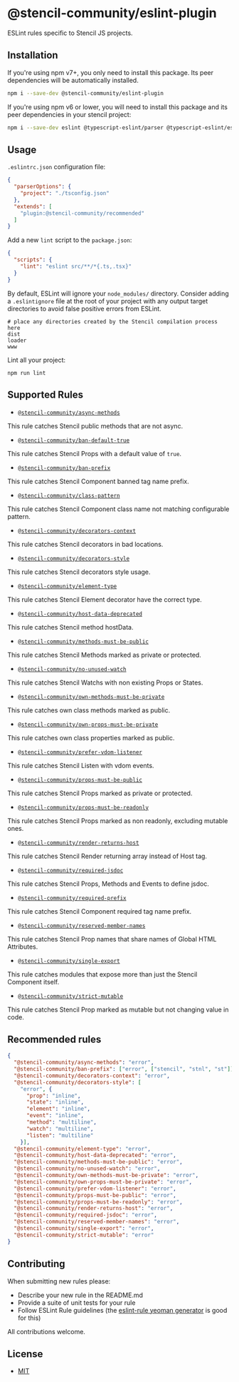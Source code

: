 # @stencil-community/eslint-plugin

ESLint rules specific to Stencil JS projects.

## Installation

If you're using npm v7+, you only need to install this package. Its peer dependencies will be automatically installed.
```bash
npm i --save-dev @stencil-community/eslint-plugin
```

If you're using npm v6 or lower, you will need to install this package and its peer dependencies in your stencil project:

```bash
npm i --save-dev eslint @typescript-eslint/parser @typescript-eslint/eslint-plugin eslint-plugin-react @stencil-community/eslint-plugin typescript
```

## Usage

`.eslintrc.json` configuration file:

```json
{
  "parserOptions": {
    "project": "./tsconfig.json"
  },
  "extends": [
    "plugin:@stencil-community/recommended"
  ]
}
```

Add a new `lint` script to the `package.json`:
```json
{
  "scripts": {
    "lint": "eslint src/**/*{.ts,.tsx}"
  }
}
```

By default, ESLint will ignore your `node_modules/` directory. Consider adding a `.eslintignore` file at the root of
your project with any output target directories to avoid false positive errors from ESLint.
```
# place any directories created by the Stencil compilation process here
dist
loader
www
```

Lint all your project:
```
npm run lint
```

## Supported Rules

- [`@stencil-community/async-methods`](./docs/async-methods.md)

This rule catches Stencil public methods that are not async.

- [`@stencil-community/ban-default-true`](./docs/ban-default-true.md)

This rule catches Stencil Props with a default value of `true`.

- [`@stencil-community/ban-prefix`](./docs/ban-prefix.md)

This rule catches Stencil Component banned tag name prefix.

- [`@stencil-community/class-pattern`](./docs/class-pattern.md)

This rule catches Stencil Component class name not matching configurable pattern.

- [`@stencil-community/decorators-context`](./docs/decorators-context.md)

This rule catches Stencil decorators in bad locations.

- [`@stencil-community/decorators-style`](./docs/decorators-style.md)

This rule catches Stencil decorators style usage.

- [`@stencil-community/element-type`](./docs/element-type.md)

This rule catches Stencil Element decorator have the correct type.

- [`@stencil-community/host-data-deprecated`](./docs/host-data-deprecated.md)

This rule catches Stencil method hostData.

- [`@stencil-community/methods-must-be-public`](./docs/methods-must-be-public.md)

This rule catches Stencil Methods marked as private or protected.

- [`@stencil-community/no-unused-watch`](./docs/no-unused-watch.md)

This rule catches Stencil Watchs with non existing Props or States.

- [`@stencil-community/own-methods-must-be-private`](./docs/own-methods-must-be-private.md)

This rule catches own class methods marked as public.

- [`@stencil-community/own-props-must-be-private`](./docs/own-props-must-be-private.md)

This rule catches own class properties marked as public.

- [`@stencil-community/prefer-vdom-listener`](./docs/prefer-vdom-listener.md)

This rule catches Stencil Listen with vdom events.

- [`@stencil-community/props-must-be-public`](./docs/props-must-be-public.md)

This rule catches Stencil Props marked as private or protected.

- [`@stencil-community/props-must-be-readonly`](./docs/props-must-be-readonly.md)

This rule catches Stencil Props marked as non readonly, excluding mutable ones.

- [`@stencil-community/render-returns-host`](./docs/render-returns-host.md)

This rule catches Stencil Render returning array instead of Host tag.

- [`@stencil-community/required-jsdoc`](./docs/required-jsdoc.md)

This rule catches Stencil Props, Methods and Events to define jsdoc.

- [`@stencil-community/required-prefix`](./docs/required-prefix.md)

This rule catches Stencil Component required tag name prefix.

- [`@stencil-community/reserved-member-names`](./docs/reserved-member-names.md)

This rule catches Stencil Prop names that share names of Global HTML Attributes.

- [`@stencil-community/single-export`](./docs/single-export.md)

This rule catches modules that expose more than just the Stencil Component itself.

- [`@stencil-community/strict-mutable`](./docs/strict-mutable.md)

This rule catches Stencil Prop marked as mutable but not changing value in code.

## Recommended rules

```json
{
  "@stencil-community/async-methods": "error",
  "@stencil-community/ban-prefix": ["error", ["stencil", "stnl", "st"]],
  "@stencil-community/decorators-context": "error",
  "@stencil-community/decorators-style": [
    "error", {
      "prop": "inline",
      "state": "inline",
      "element": "inline",
      "event": "inline",
      "method": "multiline",
      "watch": "multiline",
      "listen": "multiline"
    }],
  "@stencil-community/element-type": "error",
  "@stencil-community/host-data-deprecated": "error",
  "@stencil-community/methods-must-be-public": "error",
  "@stencil-community/no-unused-watch": "error",
  "@stencil-community/own-methods-must-be-private": "error",
  "@stencil-community/own-props-must-be-private": "error",
  "@stencil-community/prefer-vdom-listener": "error",
  "@stencil-community/props-must-be-public": "error",
  "@stencil-community/props-must-be-readonly": "error",
  "@stencil-community/render-returns-host": "error",
  "@stencil-community/required-jsdoc": "error",
  "@stencil-community/reserved-member-names": "error",
  "@stencil-community/single-export": "error",
  "@stencil-community/strict-mutable": "error"
}
```

## Contributing

When submitting new rules please:
- Describe your new rule in the README.md
- Provide a suite of unit tests for your rule
- Follow ESLint Rule guidelines (the [eslint-rule yeoman generator](https://github.com/eslint/generator-eslint) is good for this)

All contributions welcome.

## License

- [MIT](https://raw.githubusercontent.com/stencil-community/stencil/main/LICENSE)
